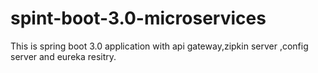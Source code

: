 # spint-boot-3.0-microservices
This is spring boot  3.0 application with api gateway,zipkin server ,config server and eureka resitry.
